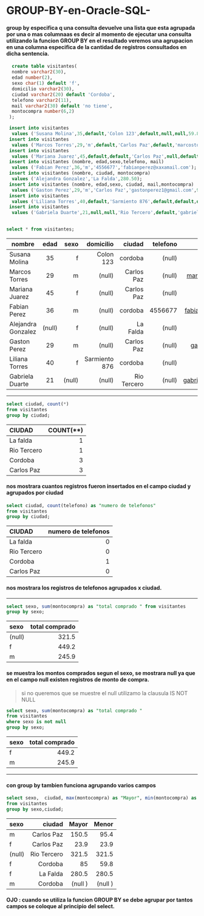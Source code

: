 # GROUP-BY-en-Oracle-SQL-
#### group by especifica q una consulta devuelve una lista que esta agrupada por una  o mas columnaas es decir al momento de ejecutar una consulta utilizando la funcion GROUP BY en el resultado veremos una agrupacion en una columna especifica de la cantidad de registros consultados en dicha sentencia.

```sql
  create table visitantes(
  nombre varchar2(30),
  edad number(2),
  sexo char(1) default 'f',
  domicilio varchar2(30),
  ciudad varchar2(20) default 'Cordoba',
  telefono varchar2(11),
  mail varchar2(30) default 'no tiene',
  montocompra number(6,2)
 );

 insert into visitantes
  values ('Susana Molina',35,default,'Colon 123',default,null,null,59.80);
 insert into visitantes
  values ('Marcos Torres',29,'m',default,'Carlos Paz',default,'marcostorres@hotmail.com',150.50);
 insert into visitantes
  values ('Mariana Juarez',45,default,default,'Carlos Paz',null,default,23.90);
 insert into visitantes (nombre, edad,sexo,telefono, mail)
  values ('Fabian Perez',36,'m','4556677','fabianperez@xaxamail.com');
 insert into visitantes (nombre, ciudad, montocompra)
  values ('Alejandra Gonzalez','La Falda',280.50);
 insert into visitantes (nombre, edad,sexo, ciudad, mail,montocompra)
  values ('Gaston Perez',29,'m','Carlos Paz','gastonperez1@gmail.com',95.40);
 insert into visitantes
  values ('Liliana Torres',40,default,'Sarmiento 876',default,default,default,85);
 insert into visitantes
  values ('Gabriela Duarte',21,null,null,'Rio Tercero',default,'gabrielaltorres@hotmail.com',321.50);
 
 ```
 
 ```sql
 select * from visitantes;
 ```
 
 | nombre            | edad           |   sexo   |  domicilio   |  ciudad   |  telefono  |  mail  | mmontocompra |
 | ------------------|:----------------:|----------------:| ---------:| -----------:| ------------------:| --------:| ----------:|
 | Susana Molina | 35 |  f |Colon 123 | cordoba | (null)| (null)|  59.8   |
 | Marcos Torres | 29 | m   |(null) | Carlos Paz | (null)|marcostorres@hotmail.com| 150.5 |
 | Mariana Juarez | 45|  f  | (null) | Carlos Paz | (null)| no tiene|  23.9 |
 | Fabian Perez | 36|  m   | (null) | cordoba | 4556677| fabianperez@xaxamail.com'|   (null) |
 | Alejandra Gonzalez | (null) |  f  | (null) | La Falda | (null)| no tiene|  280.50  |
 | Gaston Perez| 29 |  m   | (null)  | Carlos Paz | (null)| gastonperez1@gmail.com|   95.40  |
 | Liliana Torres | 40 |  f  | Sarmiento 876 | cordoba | (null)| no tiene|  85  |
 | Gabriela Duarte | 21 |  (null) | (null) | Rio Tercero | (null)| gabrielaltorres@hotmail.com|  321.50  |

___
 
 ```sql
select ciudad, count(*)
from visitantes
group by ciudad;
```

|CIUDAD | COUNT(**) | 
|:------| ---------:|
|La falda | 1|
|Rio Tercero | 1|
|Cordoba | 3|
|Carlos Paz| 3|

#### nos mostrara cuantos registros fueron insertados en el campo ciudad y agrupados por ciudad

 ```sql
select ciudad, count(telefono) as "numero de telefonos"
from visitantes
group by ciudad;
```

|CIUDAD | numero de telefonos | 
|:------| ---------:|
|La falda | 0|
|Rio Tercero | 0|
|Cordoba | 1|
|Carlos Paz| 0|

#### nos mostrara los registros de telefonos agrupados x ciudad.
___

```sql
select sexo, sum(montocompra) as "total comprado " from visitantes
group by sexo;
```
|sexo | total comprado | 
|:------| ---------:|
|(null) | 321.5|
|f | 449.2|
|m | 245.9|

#### se muestra los montos comprados segun el sexo, se mostrara null ya que en el campo null existen registros de monto de compra.

>si no queremos que se muestre el null utilizamo la clausula  IS NOT NULL

```SQL
select sexo, sum(montocompra) as "total comprado "
from visitantes
where sexo is not null
group by sexo;
```
|sexo | total comprado | 
|:------| ---------:|
|f | 449.2|
|m | 245.9|

____
#### con group by tambien funciona agrupando varios campos
```sql
select sexo,  ciudad, max(montocompra) as "Mayor", min(montocompra) as "Menor"
from visitantes
group by sexo,ciudad;
```

|sexo | ciudad | Mayor | Menor |
|:------|---------:| ---------:| ---------:|
|m | Carlos Paz|  150.5 |  95.4 |
|f | Carlos Paz| 23.9 | 23.9|
|(null) | Rio Tercero| 321.5 | 321.5 |
|f | Cordoba | 85 |  59.8 |
|f | La Falda | 280.5 | 280.5| 
|m | Cordoba | (null ) |(null ) |

####  OJO :  cuando se utiliza la funcion GROUP BY se debe agrupar por tantos campos se coloque al principio del select.
